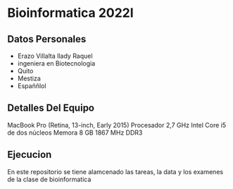 #  Bioinformatica 2022I
## Datos Personales
- Erazo Villalta Ilady Raquel
- ingeniera en Biotecnologia 
- Quito
- Mestiza
- Españñlol

## Detalles Del Equipo
MacBook Pro (Retina, 13-inch, Early 2015)
Procesador 2,7 GHz Intel Core i5 de dos núcleos
Memora  8 GB 1867 MHz DDR3
## Ejecucion 
En este repositorio se tiene alamcenado las tareas, la data y los examenes de la clase de bioinformatica 
